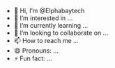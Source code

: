 - 👋 Hi, I’m @Elphabaytech
- 👀 I’m interested in ...
- 🌱 I’m currently learning ...
- 💞️ I’m looking to collaborate on ...
- 📫 How to reach me ...
- 😄 Pronouns: ...
- ⚡ Fun fact: ...

<!---
Elphabaytech/Elphabaytech is a ✨ special ✨ repository because its `README.md` (this file) appears on your GitHub profile.
You can click the Preview link to take a look at your changes.
--->
